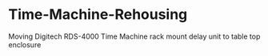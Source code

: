 # Time-Machine-Rehousing
Moving Digitech RDS-4000 Time Machine rack mount delay unit to table top enclosure
